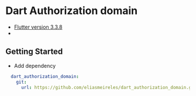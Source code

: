 # Dart Authorization domain

- [Flutter version 3.3.8](https://docs.flutter.dev/development/tools/sdk/releases?tab=linux)
-

## Getting Started

- Add dependency

```yaml
  dart_authorization_domain:
    git:
      url: https://github.com/eliasmeireles/dart_authorization_domain.git
```
